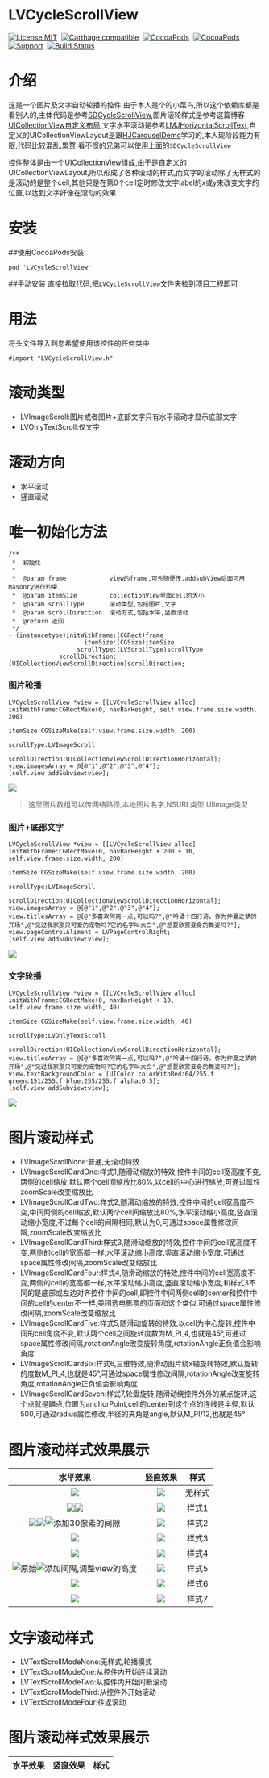 LVCycleScrollView
================

[![License MIT](https://img.shields.io/badge/license-MIT-green.svg?style=flat)](https://raw.githubusercontent.com/ibireme/LVCycleScrollView/master/LICENSE)&nbsp;
[![Carthage compatible](https://img.shields.io/badge/Carthage-compatible-4BC51D.svg?style=flat)](https://github.com/Carthage/Carthage)&nbsp;
[![CocoaPods](http://img.shields.io/cocoapods/v/LVCycleScrollView.svg?style=flat)](http://cocoapods.org/pods/LVCycleScrollView)&nbsp;
[![CocoaPods](http://img.shields.io/cocoapods/p/LVCycleScrollView.svg?style=flat)](http://cocoadocs.org/docsets/LVCycleScrollView)&nbsp;
[![Support](https://img.shields.io/badge/support-iOS%208%2B%20-blue.svg?style=flat)](https://www.apple.com/nl/ios/)&nbsp;
[![Build Status](https://travis-ci.org/ibireme/YYText.svg?branch=master)](https://travis-ci.org/ibireme/YYText)

介绍
==============
这是一个图片及文字自动轮播的控件,由于本人是个的小菜鸟,所以这个依赖库都是看别人的,主体代码是参考[SDCycleScrollView](https://github.com/gsdios/SDCycleScrollView),图片滚轮样式是参考这篇博客[UICollectionView自定义布局](https://juejin.im/post/5a320ea36fb9a0452405d8bb),文字水平滚动是参考[LMJHorizontalScrollText](https://github.com/JerryLMJ/LMJHorizontalScrollText),自定义的UICollectionViewLayout是跟[HJCarouselDemo](https://github.com/panghaijiao/HJCarouselDemo)学习的,本人现阶段能力有限,代码比较混乱,累赘,看不惯的兄弟可以使用上面的`SDCycleScrollView`

控件整体是由一个UICollectionView组成,由于是自定义的UICollectionViewLayout,所以形成了各种滚动的样式,而文字的滚动除了无样式的是滚动的是整个cell,其他只是在第0个cell定时修改文字label的x或y来改变文字的位置,以达到文字好像在滚动的效果

安装
==============
##使用CocoaPods安装
```
pod 'LVCycleScrollView'
```

##手动安装
直接拉取代码,把`LVCycleScrollView`文件夹拉到项目工程即可

用法
==============
将头文件导入到您希望使用该控件的任何类中
```
#import "LVCycleScrollView.h"
```

滚动类型
==============
* LVImageScroll:图片或者图片+底部文字只有水平滚动才显示底部文字
* LVOnlyTextScroll:仅文字

滚动方向
==============
* 水平滚动
* 竖直滚动


唯一初始化方法
==============
```
/**
 *  初始化
 *
 *  @param frame            view的frame,可先随便传,addsubView后面可用Masonry进行约束
 *  @param itemSize         collectionView里面cell的大小
 *  @param scrollType       滚动类型,包括图片,文字
 *  @param scrollDirection  滚动方式,包括水平,竖直滚动
 *  @return 返回
 */
- (instancetype)initWithFrame:(CGRect)frame
                     itemSize:(CGSize)itemSize
                   scrollType:(LVScrollType)scrollType
              scrollDirection:(UICollectionViewScrollDirection)scrollDirection;
```
### 图片轮播
```
LVCycleScrollView *view = [[LVCycleScrollView alloc] initWithFrame:CGRectMake(0, navBarHeight, self.view.frame.size.width, 200)
                                                           itemSize:CGSizeMake(self.view.frame.size.width, 200)
                                                         scrollType:LVImageScroll
                                                    scrollDirection:UICollectionViewScrollDirectionHorizontal];
view.imagesArray = @[@"1",@"2",@"3",@"4"];
[self.view addSubview:view];
```
![](https://upload-images.jianshu.io/upload_images/12618366-5a477e2f55453934.png?imageMogr2/auto-orient/strip%7CimageView2/2/w/1240)
> 这里图片数组可以传网络路径,本地图片名字,NSURL类型,UIImage类型

### 图片+底部文字
```
LVCycleScrollView *view = [[LVCycleScrollView alloc] initWithFrame:CGRectMake(0, navBarHeight + 200 + 10, self.view.frame.size.width, 200)
                                                          itemSize:CGSizeMake(self.view.frame.size.width, 200)
                                                        scrollType:LVImageScroll
                                                    scrollDirection:UICollectionViewScrollDirectionHorizontal];
view.imagesArray = @[@"1",@"2",@"3",@"4"];
view.titlesArray = @[@"多喜欢阿离一点,可以吗?",@"吟诵十四行诗，作为仲夏之梦的开场",@"见过我家那只可爱的宠物吗?它的名字叫大白",@"想要欣赏妾身的舞姿吗?"];
view.pageControlAliment = LVPageControlRight;
[self.view addSubview:view];
```
![](https://upload-images.jianshu.io/upload_images/12618366-f99fbd1364938c24.png?imageMogr2/auto-orient/strip%7CimageView2/2/w/1240)

### 文字轮播

```
LVCycleScrollView *view = [[LVCycleScrollView alloc] initWithFrame:CGRectMake(0, navBarHeight + 10, self.view.frame.size.width, 40)
                                                          itemSize:CGSizeMake(self.view.frame.size.width, 40)
                                                        scrollType:LVOnlyTextScroll
                                                   scrollDirection:UICollectionViewScrollDirectionHorizontal];
view.titlesArray = @[@"多喜欢阿离一点,可以吗?",@"吟诵十四行诗，作为仲夏之梦的开场",@"见过我家那只可爱的宠物吗?它的名字叫大白",@"想要欣赏妾身的舞姿吗?"];
view.textBackgroundColor = [UIColor colorWithRed:64/255.f green:151/255.f blue:255/255.f alpha:0.5];
[self.view addSubview:view];
```

![](https://upload-images.jianshu.io/upload_images/12618366-8b7b88d3a63443a9.gif?imageMogr2/auto-orient/strip)



图片滚动样式
==============
* LVImageScrollNone:普通,无滚动特效
* LVImageScrollCardOne:样式1,随滑动缩放的特效,控件中间的cell宽高度不变,两侧的cell缩放,默认两个cell间缩放比80%,以cell的中心进行缩放,可通过属性zoomScale改变缩放比
* LVImageScrollCardTwo:样式2,随滑动缩放的特效,控件中间的cell宽高度不变,中间两侧的cell缩放,默认两个cell间缩放比80%,水平滚动缩小高度,竖直滚动缩小宽度,不过每个cell的间隔相同,默认为0,可通过space属性修改间隔,zoomScale改变缩放比
* LVImageScrollCardThird:样式3,随滑动缩放的特效,控件中间的cell宽高度不变,两侧的cell的宽高都一样,水平滚动缩小高度,竖直滚动缩小宽度,可通过space属性修改间隔,zoomScale改变缩放比
* LVImageScrollCardFour:样式4,随滑动缩放的特效,控件中间的cell宽高度不变,两侧的cell的宽高都一样,水平滚动缩小高度,竖直滚动缩小宽度,和样式3不同的是底部或左边对齐控件中间的cell,即控件中间两侧cell的center和控件中间的cell的center不一样,美团选电影票的页面和这个类似,可通过space属性修改间隔,zoomScale改变缩放比
* LVImageScrollCardFive:样式5,随滑动旋转的特效,以cell为中心旋转,控件中间的cell角度不变,默认两个cell之间旋转度数为M_PI_4,也就是45°,可通过space属性修改间隔,rotationAngle改变旋转角度,rotationAngle正负值会影响角度
* LVImageScrollCardSix:样式6,三维特效,随滑动图片绕x轴旋转特效,默认旋转的度数M_PI_4,也就是45°,可通过space属性修改间隔,rotationAngle改变旋转角度,rotationAngle正负值会影响角度
* LVImageScrollCardSeven:样式7,轮盘旋转,随滑动绕控件外外的某点旋转,这个点就是瞄点,位置为anchorPoint,cell的center到这个点的连线是半径,默认500,可通过radius属性修改,半径的夹角是angle,默认M_PI/12,也就是45°

图片滚动样式效果展示
==============
|水平效果|竖直效果|样式|
|:---:|:---:|:---:|
|![](https://upload-images.jianshu.io/upload_images/12618366-dc16ef09cd6eec7f.gif?imageMogr2/auto-orient/strip)|![](https://upload-images.jianshu.io/upload_images/12618366-c2082c2c9a35ea45.gif?imageMogr2/auto-orient/strip)|无样式|
|![](https://upload-images.jianshu.io/upload_images/12618366-4b046da4ecc15a49.png?imageMogr2/auto-orient/strip%7CimageView2/2/w/1240)![](https://upload-images.jianshu.io/upload_images/12618366-1c318291f8a4eb86.png?imageMogr2/auto-orient/strip%7CimageView2/2/w/1240)|![](https://upload-images.jianshu.io/upload_images/12618366-30e7e524d071a301.png?imageMogr2/auto-orient/strip%7CimageView2/2/w/1240)|样式1|
|![](https://upload-images.jianshu.io/upload_images/12618366-69abff4c347aec07.png?imageMogr2/auto-orient/strip%7CimageView2/2/w/1240)![](https://upload-images.jianshu.io/upload_images/12618366-c74deec036694b31.png?imageMogr2/auto-orient/strip%7CimageView2/2/w/1240)![添加30像素的间隙](https://upload-images.jianshu.io/upload_images/12618366-f8c50e5a78b2b17c.png?imageMogr2/auto-orient/strip%7CimageView2/2/w/1240)|![](https://upload-images.jianshu.io/upload_images/12618366-6f2d709b5d989d76.png?imageMogr2/auto-orient/strip%7CimageView2/2/w/1240)|样式2|
|![](https://upload-images.jianshu.io/upload_images/12618366-390b785e40502a1f.png?imageMogr2/auto-orient/strip%7CimageView2/2/w/1240)|![](https://upload-images.jianshu.io/upload_images/12618366-c39d509ffe1653c5.png?imageMogr2/auto-orient/strip%7CimageView2/2/w/1240)|样式3|
|![](https://upload-images.jianshu.io/upload_images/12618366-5b6922c6b1f803ba.png?imageMogr2/auto-orient/strip%7CimageView2/2/w/1240)|![](https://upload-images.jianshu.io/upload_images/12618366-e59796da9e476df5.png?imageMogr2/auto-orient/strip%7CimageView2/2/w/1240)|样式4|
|![原始](https://upload-images.jianshu.io/upload_images/12618366-40517110f0fa25e5.gif?imageMogr2/auto-orient/strip)![添加间隔,调整view的高度](https://upload-images.jianshu.io/upload_images/12618366-8349cbf06e08659f.gif?imageMogr2/auto-orient/strip)|![](https://upload-images.jianshu.io/upload_images/12618366-a7a40b1b549660af.gif?imageMogr2/auto-orient/strip)|样式5|
|![](https://upload-images.jianshu.io/upload_images/12618366-6118253f8ccf7a88.gif?imageMogr2/auto-orient/strip)|![](https://upload-images.jianshu.io/upload_images/12618366-ff85250220417c2f.png?imageMogr2/auto-orient/strip%7CimageView2/2/w/1240)|样式6|
|![](https://upload-images.jianshu.io/upload_images/12618366-549b6a6bc7bcec26.gif?imageMogr2/auto-orient/strip)|![](https://upload-images.jianshu.io/upload_images/12618366-3d6ad6add8046dfc.png?imageMogr2/auto-orient/strip%7CimageView2/2/w/1240)|样式7|

文字滚动样式
==============
* LVTextScrollModeNone:无样式,轮播模式
* LVTextScrollModeOne:从控件内开始连续滚动
* LVTextScrollModeTwo:从控件内开始间断滚动
* LVTextScrollModeThird:从控件外开始滚动
* LVTextScrollModeFour:往返滚动

图片滚动样式效果展示
==============
|水平效果|竖直效果|样式|
|:---:|:---:|:---:|
